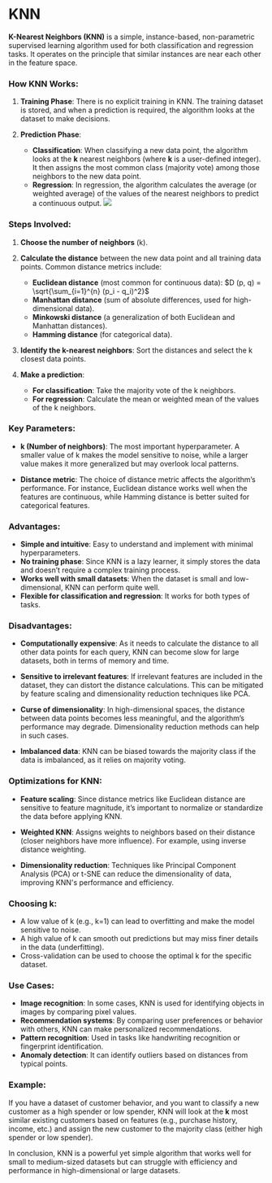 # KNN
**K-Nearest Neighbors (KNN)** is a simple, instance-based, non-parametric supervised learning algorithm used for both classification and regression tasks. It operates on the principle that similar instances are near each other in the feature space.

### How KNN Works:
1. **Training Phase**: There is no explicit training in KNN. The training dataset is stored, and when a prediction is required, the algorithm looks at the dataset to make decisions.
   
2. **Prediction Phase**:
   - **Classification**: When classifying a new data point, the algorithm looks at the **k** nearest neighbors (where **k** is a user-defined integer). It then assigns the most common class (majority vote) among those neighbors to the new data point.
   - **Regression**: In regression, the algorithm calculates the average (or weighted average) of the values of the nearest neighbors to predict a continuous output.
![](https://d2jdgazzki9vjm.cloudfront.net/tutorial/machine-learning/images/k-nearest-neighbor-algorithm-for-machine-learning2.png)
### Steps Involved:
1. **Choose the number of neighbors** (k).
2. **Calculate the distance** between the new data point and all training data points. Common distance metrics include:
   - **Euclidean distance** (most common for continuous data): 
     $D (p, q) = \sqrt{\sum_{i=1}^{n} (p_i - q_i)^2}$
   - **Manhattan distance** (sum of absolute differences, used for high-dimensional data).
   - **Minkowski distance** (a generalization of both Euclidean and Manhattan distances).
   - **Hamming distance** (for categorical data).
   
3. **Identify the k-nearest neighbors**: Sort the distances and select the k closest data points.
4. **Make a prediction**:
   - **For classification**: Take the majority vote of the k neighbors.
   - **For regression**: Calculate the mean or weighted mean of the values of the k neighbors.

### Key Parameters:
- **k (Number of neighbors)**: The most important hyperparameter. A smaller value of k makes the model sensitive to noise, while a larger value makes it more generalized but may overlook local patterns.
  
- **Distance metric**: The choice of distance metric affects the algorithm’s performance. For instance, Euclidean distance works well when the features are continuous, while Hamming distance is better suited for categorical features.

### Advantages:
- **Simple and intuitive**: Easy to understand and implement with minimal hyperparameters.
- **No training phase**: Since KNN is a lazy learner, it simply stores the data and doesn’t require a complex training process.
- **Works well with small datasets**: When the dataset is small and low-dimensional, KNN can perform quite well.
- **Flexible for classification and regression**: It works for both types of tasks.

### Disadvantages:
- **Computationally expensive**: As it needs to calculate the distance to all other data points for each query, KNN can become slow for large datasets, both in terms of memory and time.
  
- **Sensitive to irrelevant features**: If irrelevant features are included in the dataset, they can distort the distance calculations. This can be mitigated by feature scaling and dimensionality reduction techniques like PCA.

- **Curse of dimensionality**: In high-dimensional spaces, the distance between data points becomes less meaningful, and the algorithm’s performance may degrade. Dimensionality reduction methods can help in such cases.

- **Imbalanced data**: KNN can be biased towards the majority class if the data is imbalanced, as it relies on majority voting.

### Optimizations for KNN:
- **Feature scaling**: Since distance metrics like Euclidean distance are sensitive to feature magnitude, it’s important to normalize or standardize the data before applying KNN.
  
- **Weighted KNN**: Assigns weights to neighbors based on their distance (closer neighbors have more influence). For example, using inverse distance weighting.
  
- **Dimensionality reduction**: Techniques like Principal Component Analysis (PCA) or t-SNE can reduce the dimensionality of data, improving KNN's performance and efficiency.

### Choosing k:
- A low value of k (e.g., k=1) can lead to overfitting and make the model sensitive to noise.
- A high value of k can smooth out predictions but may miss finer details in the data (underfitting).
- Cross-validation can be used to choose the optimal k for the specific dataset.

### Use Cases:
- **Image recognition**: In some cases, KNN is used for identifying objects in images by comparing pixel values.
- **Recommendation systems**: By comparing user preferences or behavior with others, KNN can make personalized recommendations.
- **Pattern recognition**: Used in tasks like handwriting recognition or fingerprint identification.
- **Anomaly detection**: It can identify outliers based on distances from typical points.

### Example:
If you have a dataset of customer behavior, and you want to classify a new customer as a high spender or low spender, KNN will look at the **k** most similar existing customers based on features (e.g., purchase history, income, etc.) and assign the new customer to the majority class (either high spender or low spender).

In conclusion, KNN is a powerful yet simple algorithm that works well for small to medium-sized datasets but can struggle with efficiency and performance in high-dimensional or large datasets.